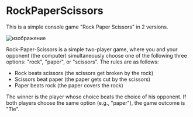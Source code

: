 # RockPaperScissors
This is a simple console game "Rock Paper Scissors" in 2 versions.

![изображение](https://github.com/rmmitev/RockPaperScissors/assets/146333024/1e38e722-fd63-412e-b18b-ad5891452f2a)

 
Rock-Paper-Scissors is a simple two-player game, where you and your opponent (the computer) simultaneously choose one of the following three options: "rock", "paper", or "scissors". The rules are as follows:

- Rock beats scissors (the scissors get broken by the rock)
- Scissors beat paper (the paper gets cut by the scissors)
- Paper beats rock (the paper covers the rock)

The winner is the player whose choice beats the choice of his opponent. If both players choose the same option (e.g., "paper"), the game outcome is "Tie".

